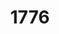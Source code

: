 ---
title: '1776'
poster: '1776.jpg'
header: '1776-header.jpg'
description: Jeffrey L. Page and Diane Paulus direct a new production of this Tony Award-winning musical.
theater: American Airlines Theatre
original_preview: '2022-09-16'
original_opening: '2022-10-06'
preview: '2022-09-16'
opening: '2022-10-06'
tonyaward: false
criticspick: false
tags: 
  - Musical
  - Broadway
trailer: 'https://www.youtube.com/watch?v=dmeYUsX1IEM'
website: 'https://www.roundabouttheatre.org/get-tickets/2022-2023-season/1776'
tickets:
  - highlight: true
    info: https://www.todaytix.com/nyc/shows/24270-1776
    title: $35 Rush
    type: digitalRush
  - highlight: false
    info: Available at the American Airlines Theatre box office on the day of the performance at 10 AM Sun-Sat. Cash or credit card. Limit 2 per person. Seat locations determined at the discretion of the box office. Subject to daily availability.
    title: $35 Rush
    type: rush
  - highlight: false
    info: https://www.todaytix.com/nyc/shows/24270-1776
    title: $69+ Tickets
    type: regular
---